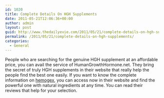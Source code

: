 ```yaml
---
id: 1020
title: Complete Details On HGH Supplements
date: 2011-05-21T12:06:36+00:00
author: admin
layout: post
guid: http://www.thedailyevie.com/2011/05/21/complete-details-on-hgh-supplements/
permalink: /2011/05/21/complete-details-on-hgh-supplements/
categories:
  - General
---
```

People who are searching for the genuine HGH supplement at an affordable price, you can avail the service of HumanGrowthHormone.net. They bring the secret of truly HGH supplements in their website that really help the people find the best one easily. If you want to know the complete information on [hemogex](http://www.humangrowthhormone.net/vpx-hemogex/), you can access now in their website and find the powerful one with natural ingredients at any time. You can read their reviews that help for your selection.